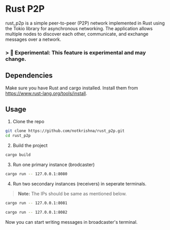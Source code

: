 # Rust P2P
rust_p2p is a simple peer-to-peer (P2P) network implemented in Rust using the Tokio library for asynchronous networking. The application allows multiple nodes to discover each other, communicate, and exchange messages over a network.

### > 🚧 **Experimental:** This feature is experimental and may change.


## Dependencies
Make sure you have Rust and cargo installed. Install them from https://www.rust-lang.org/tools/install.

## Usage
1. Clone the repo
```bash
git clone https://github.com/notkrishna/rust_p2p.git
cd rust_p2p
```
2. Build the project
```bash
cargo build
```
3. Run one primary instance (brodcaster)
```bash
cargo run -- 127.0.0.1:8080
```
4. Run two secondary instances (receivers) in seperate terminals.
> **Note:** The IPs should be same as mentioned below.
```bash
cargo run -- 127.0.0.1:8081
```

```bash
cargo run -- 127.0.0.1:8082
```

Now you can start writing messages in broadcaster's terminal.
